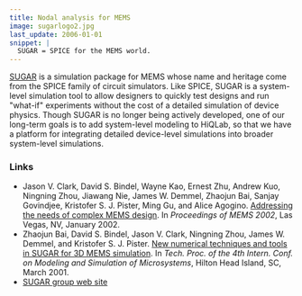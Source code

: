 ```yaml
---
title: Nodal analysis for MEMS
image: sugarlogo2.jpg
last_update: 2006-01-01
snippet: |
  SUGAR = SPICE for the MEMS world.
---
```


[SUGAR](http://mems.sourceforge.net) is a simulation package for MEMS
whose name and heritage come from the SPICE family of circuit
simulators.  Like SPICE, SUGAR is a system-level simulation tool to
allow designers to quickly test designs and run "what-if" experiments
without the cost of a detailed simulation of device physics.  Though
SUGAR is no longer being actively developed, one of our long-term
goals is to add system-level modeling to HiQLab, so that we have a
platform for integrating detailed device-level simulations into
broader system-level simulations.

### Links

* Jason V. Clark, David S. Bindel, Wayne Kao, Ernest Zhu, Andrew Kuo,
  Ningning Zhou, Jiawang Nie, James W. Demmel, Zhaojun Bai, Sanjay
  Govindjee, Kristofer S. J. Pister, Ming Gu, and Alice Agogino.
  [Addressing the needs of complex MEMS design][c14].  In _Proceedings
  of MEMS 2002_, Las Vegas, NV, January 2002.
* Zhaojun Bai, David S. Bindel, Jason V. Clark, Ningning Zhou, James
  W. Demmel, and Kristofer S. J. Pister.  [New numerical techniques
  and tools in SUGAR for 3D MEMS simulation][c17].  In _Tech. Proc. of
  the 4th Intern. Conf. on Modeling and Simulation of Microsystems_,
  Hilton Head Island, SC, March 2001.
* [SUGAR group web site](http://mems.sourceforge.net)

 [c14]: http://dx.doi.org/10.1109/MEMSYS.2002.984240
 [c17]: http://bsac.berkeley.edu/cadtools/sugar/Paper/mem2001paper.pdf
